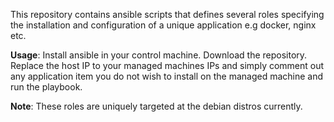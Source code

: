 This repository contains ansible scripts that defines several roles specifying the installation and configuration of a unique application e.g docker, nginx etc.

**Usage**:
Install ansible in your control machine. Download the repository. Replace the host IP to your managed machines IPs and simply comment out any application item you do not wish to install on the managed machine and run the playbook.

**Note**: These roles are uniquely targeted at the debian distros currently.